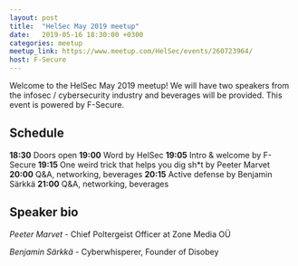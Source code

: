 ```yaml
---
layout: post
title:  "HelSec May 2019 meetup"
date:   2019-05-16 18:30:00 +0300
categories: meetup
meetup_link: https://www.meetup.com/HelSec/events/260723964/
host: F-Secure
---
```

Welcome to the HelSec May 2019 meetup! We will have two speakers from the infosec / cybersecurity industry and beverages will be provided. This event is powered by F-Secure.

## Schedule

**18:30** Doors open
**19:00** Word by HelSec
**19:05** Intro & welcome by F-Secure
**19:15** One weird trick that helps you dig sh*t by Peeter Marvet
**20:00** Q&A, networking, beverages
**20:15** Active defense by Benjamin Särkkä
**21:00** Q&A, networking, beverages

## Speaker bio
*Peeter Marvet* - Chief Poltergeist Officer at Zone Media OÜ

*Benjamin Särkkä* - Cyberwhisperer, Founder of Disobey
